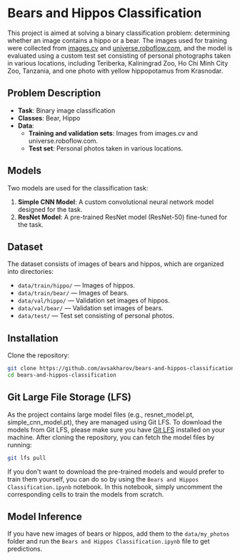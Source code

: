 # Bears and Hippos Classification

This project is aimed at solving a binary classification problem: determining whether an image contains a hippo or a bear. The images used for training were collected from [images.cv](https://images.cv/) and [universe.roboflow.com](https://universe.roboflow.com/), and the model is evaluated using a custom test set consisting of personal photographs taken in various locations, including Teriberka, Kaliningrad Zoo, Ho Chi Minh City Zoo, Tanzania, and one photo with yellow hippopotamus from Krasnodar.

## Problem Description

- **Task**: Binary image classification
- **Classes**: Bear, Hippo
- **Data**: 
  - **Training and validation sets**: Images from images.cv and universe.roboflow.com.
  - **Test set**: Personal photos taken in various locations.
  
## Models

Two models are used for the classification task:

1. **Simple CNN Model**: A custom convolutional neural network model designed for the task.
2. **ResNet Model**: A pre-trained ResNet model (ResNet-50) fine-tuned for the task.

## Dataset

The dataset consists of images of bears and hippos, which are organized into directories:

- `data/train/hippo/` — Images of hippos.
- `data/train/bear/` — Images of bears.
- `data/val/hippo/` — Validation set images of hippos.
- `data/val/bear/` — Validation set images of bears.
- `data/test/` — Test set consisting of personal photos.

## Installation

Clone the repository:

```bash
git clone https://github.com/avsakharov/bears-and-hippos-classification.git
cd bears-and-hippos-classification
```

## Git Large File Storage (LFS)
As the project contains large model files (e.g., resnet_model.pt, simple_cnn_model.pt), they are managed using Git LFS. To download the models from Git LFS, please make sure you have [Git LFS](https://git-lfs.github.com/) installed on your machine.
After cloning the repository, you can fetch the model files by running:

```bash
git lfs pull
```

If you don't want to download the pre-trained models and would prefer to train them yourself, you can do so by using the `Bears and Hippos Classification.ipynb` notebook.
In this notebook, simply uncomment the corresponding cells to train the models from scratch.

## Model Inference

If you have new images of bears or hippos, add them to the `data/my_photos` folder and run the `Bears and Hippos Classification.ipynb` file to get predictions.

